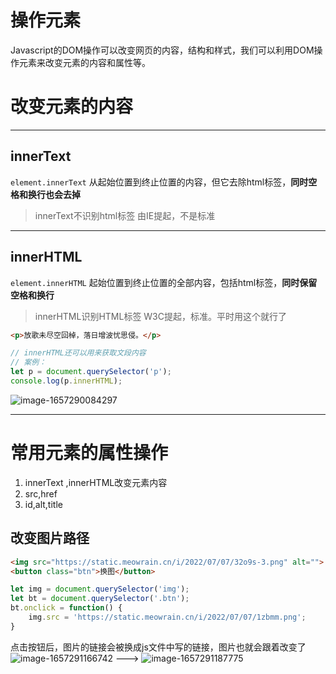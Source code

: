 # 操作元素
Javascript的DOM操作可以改变网页的内容，结构和样式，我们可以利用DOM操作元素来改变元素的内容和属性等。
# 改变元素的内容

---
## innerText
`element.innerText`
从起始位置到终止位置的内容，但它去除html标签，**同时空格和换行也会去掉**
> innerText不识别html标签
> 由IE提起，不是标准
---
## innerHTML
`element.innerHTML`
起始位置到终止位置的全部内容，包括html标签，**同时保留空格和换行**
> innerHTML识别HTML标签
> W3C提起，标准。平时用这个就行了
```html
<p>放歌未尽空回棹，落日增波忧思侵。</p>
```

```javascript
// innerHTML还可以用来获取文段内容
// 案例：
let p = document.querySelector('p');
console.log(p.innerHTML);
```
![image-1657290084297](/upload/2022/07/image-1657290084297.png)


---

# 常用元素的属性操作

1. innerText ,innerHTML改变元素内容
2. src,href
3. id,alt,title

## 改变图片路径
```html
<img src="https://static.meowrain.cn/i/2022/07/07/32o9s-3.png" alt="">
<button class="btn">换图</button>
```

```javascript
let img = document.querySelector('img');
let bt = document.querySelector('.btn');
bt.onclick = function() {
    img.src = 'https://static.meowrain.cn/i/2022/07/07/1zbmm.png';
}
```

点击按钮后，图片的链接会被换成js文件中写的链接，图片也就会跟着改变了
![image-1657291166742](/upload/2022/07/image-1657291166742.png)
--->
![image-1657291187775](/upload/2022/07/image-1657291187775.png)


